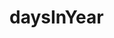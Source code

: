 # daysInYear

<!-- TODO-START
TODO: Fill short description here.

## Type signature

TODO: Fill type signature down below.

```
any ⇒ any
```

## Examples

TODO: List at least one example down below.

```javascript
daysInYear(); // ⇒ TODO
```

## Questions

TODO: List questions that may this function answers.
TODO-END -->
